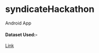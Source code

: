 # syndicateHackathon
Android App

#### Dataset Used:-

[Link](https://data.consumerfinance.gov/api/views/s6ew-h6mp/rows.csv?accessType=DOWNLOAD)
